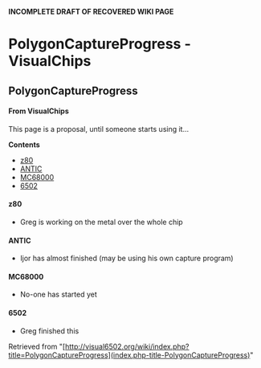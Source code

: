 **INCOMPLETE DRAFT OF RECOVERED WIKI PAGE**

# PolygonCaptureProgress - VisualChips

## PolygonCaptureProgress

#### From VisualChips

This page is a proposal, until someone starts using it...

**Contents**

- [z80](#z80)
- [ANTIC](#antic)
- [MC68000](#mc68000)
- [6502](#6502)

#### z80

- Greg is working on the metal over the whole chip

#### ANTIC

- Ijor has almost finished (may be using his own capture program)

#### MC68000

- No-one has started yet

#### 6502

- Greg finished this

Retrieved from "[http://visual6502.org/wiki/index.php?title=PolygonCaptureProgress](index.php-title-PolygonCaptureProgress)"

